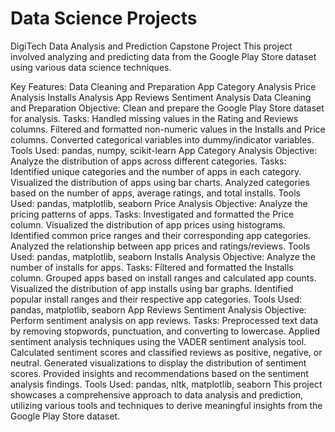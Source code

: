 # Data Science Projects

  DigiTech Data Analysis and Prediction Capstone Project
This project involved analyzing and predicting data from the Google Play Store dataset using various data science techniques.

Key Features:
Data Cleaning and Preparation
App Category Analysis
Price Analysis
Installs Analysis
App Reviews Sentiment Analysis
Data Cleaning and Preparation
Objective: Clean and prepare the Google Play Store dataset for analysis.
Tasks:
Handled missing values in the Rating and Reviews columns.
Filtered and formatted non-numeric values in the Installs and Price columns.
Converted categorical variables into dummy/indicator variables.
Tools Used: pandas, numpy, scikit-learn
App Category Analysis
Objective: Analyze the distribution of apps across different categories.
Tasks:
Identified unique categories and the number of apps in each category.
Visualized the distribution of apps using bar charts.
Analyzed categories based on the number of apps, average ratings, and total installs.
Tools Used: pandas, matplotlib, seaborn
Price Analysis
Objective: Analyze the pricing patterns of apps.
Tasks:
Investigated and formatted the Price column.
Visualized the distribution of app prices using histograms.
Identified common price ranges and their corresponding app categories.
Analyzed the relationship between app prices and ratings/reviews.
Tools Used: pandas, matplotlib, seaborn
Installs Analysis
Objective: Analyze the number of installs for apps.
Tasks:
Filtered and formatted the Installs column.
Grouped apps based on install ranges and calculated app counts.
Visualized the distribution of app installs using bar graphs.
Identified popular install ranges and their respective app categories.
Tools Used: pandas, matplotlib, seaborn
App Reviews Sentiment Analysis
Objective: Perform sentiment analysis on app reviews.
Tasks:
Preprocessed text data by removing stopwords, punctuation, and converting to lowercase.
Applied sentiment analysis techniques using the VADER sentiment analysis tool.
Calculated sentiment scores and classified reviews as positive, negative, or neutral.
Generated visualizations to display the distribution of sentiment scores.
Provided insights and recommendations based on the sentiment analysis findings.
Tools Used: pandas, nltk, matplotlib, seaborn
This project showcases a comprehensive approach to data analysis and prediction, utilizing various tools and techniques to derive meaningful insights from the Google Play Store dataset.
